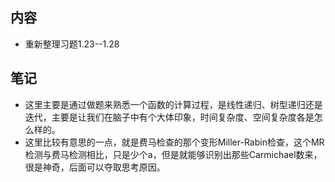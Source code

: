 ## 内容

- 重新整理习题1.23--1.28

## 笔记

- 这里主要是通过做题来熟悉一个函数的计算过程，是线性递归、树型递归还是迭代，主要是让我们在脑子中有个大体印象，时间复杂度、空间复杂度各是怎么样的。
- 这里比较有意思的一点，就是费马检查的那个变形Miller-Rabin检查，这个MR检测与费马检测相比，只是少个a，但是就能够识别出那些Carmichael数来，很是神奇，后面可以夺取思考原因。